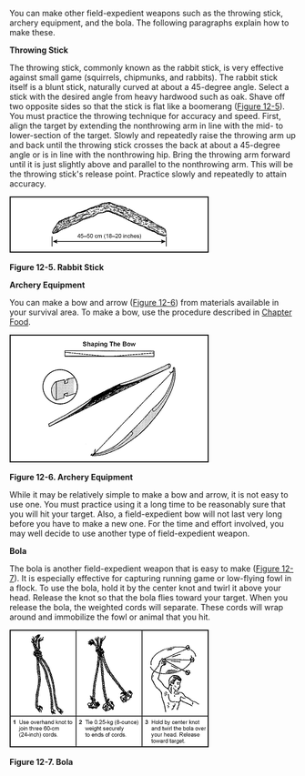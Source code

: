 
You can make other field-expedient weapons such as the throwing stick, archery equipment, and the bola. The following paragraphs explain how to make these.

**Throwing Stick**

The throwing stick, commonly known as the rabbit stick, is very effective against small game (squirrels, chipmunks, and rabbits). The rabbit stick itself is a blunt stick, naturally curved at about a 45-degree angle. Select a stick with the desired angle from heavy hardwood such as oak. Shave off two opposite sides so that the stick is flat like a boomerang ([Figure 12-5](#fig12-5)). You must practice the throwing technique for accuracy and speed. First, align the target by extending the nonthrowing arm in line with the mid- to lower-section of the target. Slowly and repeatedly raise the throwing arm up and back until the throwing stick crosses the back at about a 45-degree angle or is in line with the nonthrowing hip. Bring the throwing arm forward until it is just slightly above and parallel to the nonthrowing arm. This will be the throwing stick's release point. Practice slowly and repeatedly to attain accuracy.

<a name="fig12-5"></a>![Figure 12-5\. Rabbit Stick](fig12-05.png)

**Figure 12-5\. Rabbit Stick**

**Archery Equipment**

You can make a bow and arrow ([Figure 12-6](#fig12-6)) from materials available in your survival area. To make a bow, use the procedure described in [Chapter Food](Food).

<a name="fig12-6"></a>![Figure 12-6\. Archery Equipment](fig12-06.png)

**Figure 12-6\. Archery Equipment**

While it may be relatively simple to make a bow and arrow, it is not easy to use one. You must practice using it a long time to be reasonably sure that you will hit your target. Also, a field-expedient bow will not last very long before you have to make a new one. For the time and effort involved, you may well decide to use another type of field-expedient weapon.

**Bola**

The bola is another field-expedient weapon that is easy to make ([Figure 12-7](#fig12-7)). It is especially effective for capturing running game or low-flying fowl in a flock. To use the bola, hold it by the center knot and twirl it above your head. Release the knot so that the bola flies toward your target. When you release the bola, the weighted cords will separate. These cords will wrap around and immobilize the fowl or animal that you hit.

<a name="fig12-7"></a>![Figure 12-7\. Bola](fig12-07.png)

**Figure 12-7\. Bola**
